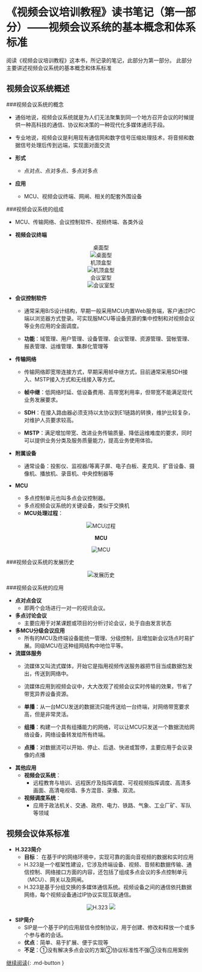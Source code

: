  
# 《视频会议培训教程》读书笔记（第一部分）——视频会议系统的基本概念和体系标准

阅读《视频会议培训教程》这本书，所记录的笔记，此部分为第一部分。
此部分主要讲述视频会议系统的基本概念和体系标准
## 视频会议系统概述

###视频会议系统的概念

- 通俗地说，视频会议系统就是为人们无法聚集到同一个地方召开会议的时候提供一种高科技的通信、协议和决策的一种现代化多媒体通讯手段。

- 专业地说，视频会议是利用现有通信网和数字信号压缩处理技术，将音频和数据信号处理后传到远端，实现面对面交流
	
- **形式**
	- 点对点、点对多点、多点对多点

- **应用**
	- MCU、视频会议终端、网闸、相关的配套外围设备

###视频会议系统的组成
	
- MCU、传输网络、会议控制软件、视频终端、各类外设

-  **视频会议终端**

<center>	

桌面型  
![桌面型](./image/02.png)	  
机顶盒型	  
![机顶盒型](./image/03.png)  
会议室型	  
![会议室型](./image/04.png)  

</center>


-  **会议控制软件**
	- 通常采用B/S设计结构，早期一般采用MCU内置Web服务端，客户通过PC端以浏览器方式登录。可实现服MCU等设备资源的集中控制和对视频会议等业务应用的全面调度。

	- **功能**：域管理、用户管理、设备管理、会议管理、资源管理、营帐管理、报表管理、运维管理、集群化管理等

-  **传输网络**
	
	- 传输网络即宽带连接方式，早期采用帧中继方式，目前通常采用SDH接入、MSTP接入方式和无线接入等方式。

	- **帧中继**：低网络时延、低设备费用、高带宽利用率，但带宽不能满足现代业务发展要求。

	- **SDH**：在接入路由器必须支持以太协议到E1链路的转换，维护比较复杂，对维护人员要求较高。

	- **MSTP**：满足增加带宽、改进业务传输质量、降低运维难度的要求，同时可以提供业务分类及服务质量能力，提高业务使用体验。

-  **附属设备**

	- 通常设备：投影仪、监视器/等离子屏、电子白板、麦克风、扩音设备、摄像机、播放机、录音机、中央控制器等

-  **MCU**

	- 多点控制单元也叫多点会议控制器。  
	- 多点视频会议系统的关键设备，类似于交换机  
	- **MCU处理过程**：  

<center>

![MCU过程](./image/08.png)

**MCU**  	

![MCU](./image/01.png)

</center>

###视频会议系统的发展历史
	
<center>
	
![发展历史](./image/05.png)

</center>

###视频会议系统的应用

-  **点对点会议**
	- 即两个会场进行一对一的视讯会议。
-  **多点讨论会议**	
	- 主要应用于对某课题或项目的分析讨论会议，处于自由发言状态
-  **多MCU分级会议应用**
	- 所有的MCU及终端设备能统一管理、分级控制，且增加新会议场点时易扩展。同级MCU在这种组网结构中地位平等。
-  **流媒体服务**	
	- 流媒体又叫流式媒体，开始它是指用视频传送服务器把节目当成数据包发出，传送到网络中。
	- 流媒体应用到视频会议中，大大改观了视频会议实时传输的效果，节省了带宽异界设备资源。

	- **单播**：从一台MCU发送的数据流只能传送给一台终端，对网络带宽要求高，但是非常灵活。

    - **组播**：构建一个具有组播能力的网络，可以让MCU只发送一个数据流给网络设备，网络设备转发给所有终端。

    - **点播**：对数据流可以开始、停止、后退、快进或暂停，主要应用于会议录像的点播
-  **其他应用**	
	- **视频会议系统**：
		- 远程教育与培训、远程医疗及指挥调度、可视视频指挥调度、高清多画面、高清电视墙、多方混音、录播、双流。
	- **视频调度系统**：
		- 应用于政法机关、交通、政府、电力、铁路、气象、工业厂矿、军队等领域


## 视频会议体系标准

-  **H.323简介**
	- **目标**：  在基于IP的网络环境中，实现可靠的面向音视频的数据和实时应用
	- H.323是一个框架性建设，它涉及终端设备、视频、音频和数据传输、通信控制、网络接口方面的内容，还包括了组成多点会议的多点控制单元（MCU）、网关以及网闸。
	- H.323是基于分组交换的多媒体通信系统。视频设备之间的通信依托数据网络，每个视频设备通过IP协议实现互联通信。

<center>

![H.323](./image/06.png)
![](./image/07.png)

</center>

-  **SIP简介**
	- SIP是一个基于IP的应用层信令控制协议，用于创建、修改和释放一个或多个参与者的会话。
	- **优点**：简单、易于扩展、便于实现等
	- **不足**：①没有解决多点会议的方案②协议标准性不强③没有应用案例
   

[继续阅读](/reading_notes/audio-video_technology/){: .md-button }